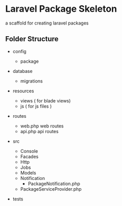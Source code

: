 # Laravel Package Skeleton 

a scaffold for creating laravel packages



## Folder Structure

- config
	- package

- database
	- migrations

- resources
	- views ( for blade views)
	- js ( for js files )

- routes
	- web.php  web routes
	- api.php  api routes

- src 
	- Console 
	- Facades
	- Http
	- Jobs
	- Models
	- Notification
		- PackageNotification.php
	- PackageServiceProvider.php

- tests





	
